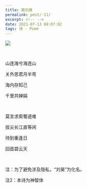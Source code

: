 ```yaml
---
title: 致刘昊
permalink: post/-11/
excerpt: <!-- -->
date: 2021-07-13 00:07:02
tags: 诗 - Poem
---
```


![](1.png)

<br>

山连海兮海连山

关外思君月半弯

海内存知己

千里共婵娟

<br>

莫言求索蜀道难

拔尖长江直等闲

待到重逢日

回首碧云天

<br>

注：为了避免涉及隐私，“刘昊”为化名。

注2：本诗为神智体